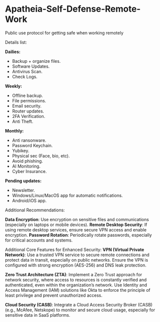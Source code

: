 # Apatheia-Self-Defense-Remote-Work
Public use protocol for getting safe when working remotely

Details list:

**Dailies:**
- Backup + organize files.
- Software Updates.
- Antivirus Scan.
- Check Logs.

**Weekly:**
- Offline backup.
- File permissions.
- Email security.
- Router updates.
- 2FA Verification.
- Anti Theft.

**Monthly:**
- Anti ransonware.
- Password Keychain.
- Yubikey.
- Physical sec (Face, bio, etc).
- Avoid phishing.
- AI Monitoring.
- Cyber Insurance.

**Pending updates:**
- Newsletter.
- Windows/Linux/MacOS app for automatic notifications.
- Android/iOS app.

Additional Recommendations:

**Data Encryption**: Use encryption on sensitive files and communications (especially on laptops or mobile devices).
**Remote Desktop Security**: If using remote desktop services, ensure secure VPN access and enable encryption.
**Password Rotation**: Periodically rotate passwords, especially for critical accounts and systems.

Additional Core Features for Enhanced Security:
**VPN (Virtual Private Network)**:
Use a trusted VPN service to secure remote connections and protect data in transit, especially on public networks.
Ensure the VPN is configured with strong encryption (AES-256) and DNS leak protection.

**Zero Trust Architecture (ZTA)**:
Implement a Zero Trust approach for network security, where access to resources is constantly verified and authenticated, even within the organization’s network.
Use Identity and Access Management (IAM) solutions like Okta to enforce the principle of least privilege and prevent unauthorized access.

**Cloud Security (CASB)**:
Integrate a Cloud Access Security Broker (CASB) (e.g., McAfee, Netskope) to monitor and secure cloud usage, especially for sensitive data in SaaS platforms.


